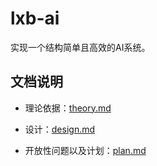 # lxb-ai

实现一个结构简单且高效的AI系统。

## 文档说明

- 理论依据：[theory.md](doc/theory.md)

- 设计：[design.md](doc/design.md)

- 开放性问题以及计划：[plan.md](doc/plan.md)



